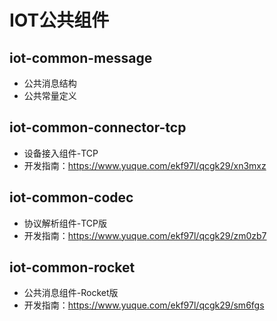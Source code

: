 # IOT公共组件

## iot-common-message
 - 公共消息结构
 - 公共常量定义

## iot-common-connector-tcp
 - 设备接入组件-TCP
 - 开发指南：https://www.yuque.com/ekf97l/qcgk29/xn3mxz

## iot-common-codec
 - 协议解析组件-TCP版
 - 开发指南：https://www.yuque.com/ekf97l/qcgk29/zm0zb7

## iot-common-rocket
 - 公共消息组件-Rocket版
 - 开发指南：https://www.yuque.com/ekf97l/qcgk29/sm6fgs
